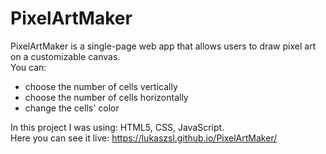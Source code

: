 # PixelArtMaker
PixelArtMaker is a single-page web app that allows users to draw pixel art on a customizable canvas.<br>
You can:<br>
* choose the number of cells vertically
* choose the number of cells horizontally
* change the cells' color

In this project I was using: HTML5, CSS, JavaScript.<br>
Here you can see it live: https://lukaszsl.github.io/PixelArtMaker/
